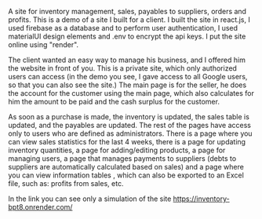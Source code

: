 A site for inventory management, sales, payables to suppliers, orders and profits.
This is a demo of a site I built for a client. I built the site in react.js, I used firebase as a database and to perform user authentication, I used materialUI design elements and .env to encrypt the api keys. I put the site online using "render".

The client wanted an easy way to manage his business, and I offered him the website in front of you. This is a private site, which only authorized users can access (in the demo you see, I gave access to all Google users, so that you can also see the site.) The main page is for the seller, he does the account for the customer using the main page, which also calculates for him the amount to be paid and the cash surplus for the customer.

As soon as a purchase is made, the inventory is updated, the sales table is updated, and the payables are updated. The rest of the pages have access only to users who are defined as administrators. There is a page where you can view sales statistics for the last 4 weeks, there is a page for updating inventory quantities, a page for adding/editing products, a page for managing users, a page that manages payments to suppliers (debts to suppliers are automatically calculated based on sales) and a page where you can view information tables , which can also be exported to an Excel file, such as: profits from sales, etc.

In the link you can see only a simulation of the site
https://inventory-bpt8.onrender.com/
